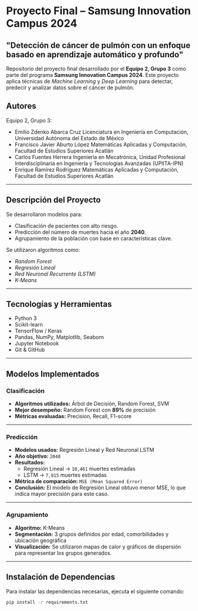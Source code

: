 # Proyecto Final – Samsung Innovation Campus 2024  
## **"Detección de cáncer de pulmón con un enfoque basado en aprendizaje automático y profundo"**

Repositorio del proyecto final desarrollado por el **Equipo 2, Grupo 3** como parte del programa **Samsung Innovation Campus 2024**. Este proyecto aplica técnicas de *Machine Learning* y *Deep Learning* para detectar, predecir y analizar datos sobre el cáncer de pulmón.

## Autores 
Equipo 2, Grupo 3:
- Emilio Zdenko Abarca Cruz
Licenciatura en Ingeniería en Computación, Universidad Autónoma del Estado de México
- Francisco Javier Aburto López
Matemáticas Aplicadas y Computación, Facultad de Estudios Superiores Acatlán
- Carlos Fuentes Herrera
Ingeniería en Mecatrónica, Unidad Profesional Interdisciplinaria en Ingeniería y Tecnologías Avanzadas (UPIITA-IPN)
- Enrique Ramírez Rodríguez
Matemáticas Aplicadas y Computación, Facultad de Estudios Superiores Acatlán

---

## Descripción del Proyecto

Se desarrollaron modelos para:

- Clasificación de pacientes con alto riesgo.
- Predicción del número de muertes hacia el año **2040**.
- Agrupamiento de la población con base en características clave.

Se utilizaron algoritmos como:

- *Random Forest*  
- *Regresión Lineal*  
- *Red Neuronal Recurrente (LSTM)*  
- *K-Means*

---

## Tecnologías y Herramientas

- Python 3  
- Scikit-learn  
- TensorFlow / Keras  
- Pandas, NumPy, Matplotlib, Seaborn  
- Jupyter Notebook  
- Git & GitHub  

---

## Modelos Implementados

### Clasificación

- **Algoritmos utilizados:** Árbol de Decisión, Random Forest, SVM  
- **Mejor desempeño:** Random Forest con **89%** de precisión  
- **Métricas evaluadas:** Precision, Recall, F1-score

---

### Predicción

- **Modelos usados:** Regresión Lineal y Red Neuronal LSTM  
- **Año objetivo:** `2040`  
- **Resultados:**
  - Regresión Lineal → `10,461` muertes estimadas  
  - LSTM → `7,815` muertes estimadas  
- **Métrica de comparación:** `MSE (Mean Squared Error)`  
- **Conclusión:** El modelo de Regresión Lineal obtuvo menor MSE, lo que indica mayor precisión para este caso.

---

### Agrupamiento

- **Algoritmo:** K-Means  
- **Segmentación:** 3 grupos definidos por edad, comorbilidades y ubicación geográfica  
- **Visualización:** Se utilizaron mapas de calor y gráficos de dispersión para representar los grupos generados.

---

## Instalación de Dependencias

Para instalar las dependencias necesarias, ejecuta el siguiente comando:

```bash
pip install -r requirements.txt



